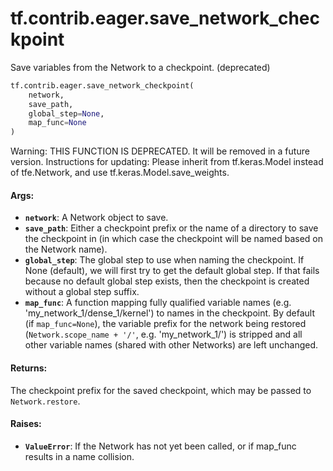 <div itemscope itemtype="http://developers.google.com/ReferenceObject">
<meta itemprop="name" content="tf.contrib.eager.save_network_checkpoint" />
<meta itemprop="path" content="Stable" />
</div>

# tf.contrib.eager.save_network_checkpoint

Save variables from the Network to a checkpoint. (deprecated)

``` python
tf.contrib.eager.save_network_checkpoint(
    network,
    save_path,
    global_step=None,
    map_func=None
)
```

<!-- Placeholder for "Used in" -->

Warning: THIS FUNCTION IS DEPRECATED. It will be removed in a future version.
Instructions for updating:
Please inherit from tf.keras.Model instead of tfe.Network, and use tf.keras.Model.save_weights.

#### Args:


* <b>`network`</b>: A Network object to save.
* <b>`save_path`</b>: Either a checkpoint prefix or the name of a directory to save the
  checkpoint in (in which case the checkpoint will be named based on the
  Network name).
* <b>`global_step`</b>: The global step to use when naming the checkpoint. If None
  (default), we will first try to get the default global step. If that fails
  because no default global step exists, then the checkpoint is created
  without a global step suffix.
* <b>`map_func`</b>: A function mapping fully qualified variable names (e.g.
  'my_network_1/dense_1/kernel') to names in the checkpoint. By default (if
  `map_func=None`), the variable prefix for the network being restored
  (`Network.scope_name + '/'`, e.g. 'my_network_1/') is stripped and all
  other variable names (shared with other Networks) are left unchanged.


#### Returns:

The checkpoint prefix for the saved checkpoint, which may be passed to
`Network.restore`.


#### Raises:


* <b>`ValueError`</b>: If the Network has not yet been called, or if map_func results
  in a name collision.